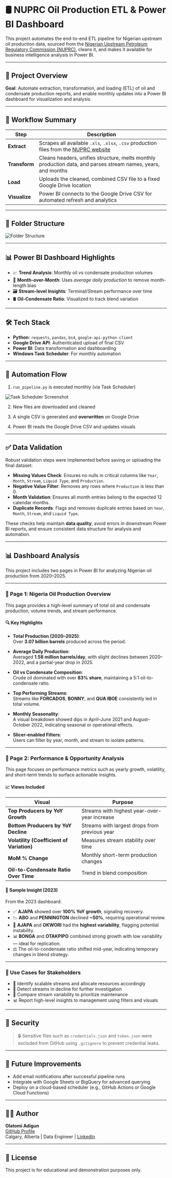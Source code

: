# 🛢️ NUPRC Oil Production ETL & Power BI Dashboard

This project automates the end-to-end ETL pipeline for Nigerian upstream oil production data, sourced from the [Nigerian Upstream Petroleum Regulatory Commission (NUPRC)](https://www.nuprc.gov.ng/), cleans it, and makes it available for business intelligence analysis in Power BI.

---

## 🚀 Project Overview

**Goal**: Automate extraction, transformation, and loading (ETL) of oil and condensate production reports, and enable monthly updates into a Power BI dashboard for visualization and analysis.

---

## 🔁 Workflow Summary

| Step        | Description |
|-------------|-------------|
| **Extract** | Scrapes all available `.xls`, `.xlsx`, `.csv` production files from the [NUPRC website](https://www.nuprc.gov.ng/oil-production-status-report/) |
| **Transform** | Cleans headers, unifies structure, melts monthly production data, and parses stream names, years, and months |
| **Load** | Uploads the cleaned, combined CSV file to a fixed Google Drive location |
| **Visualize** | Power BI connects to the Google Drive CSV for automated refresh and analytics |

---

## 📁 Folder Structure

![Folder Structure](folder_structure.png)


---

## 📊 Power BI Dashboard Highlights

- 📈 **Trend Analysis**: Monthly oil vs condensate production volumes  
- 🔁 **Month-over-Month**: Uses *average daily production* to remove month-length bias  
- 🗃️ **Stream-level Insights**: Terminal/Stream performance over time  
- 🛢️ **Oil-Condensate Ratio**: Visualized to track blend variation  

---

## 🛠️ Tech Stack

- **Python**: `requests`, `pandas`, `bs4`, `google-api-python-client`
- **Google Drive API**: Authenticated upload of final CSV
- **Power BI**: Data transformation and dashboarding
- **Windows Task Scheduler**: For monthly automation

---

## 🧠 Automation Flow

1. `run_pipeline.py` is executed monthly (via Task Scheduler)

![Task Scheduler Screenshot](task_scheduler.png)

2. New files are downloaded and cleaned

3. A single CSV is generated and **overwritten** on Google Drive
4. Power BI reads the Google Drive CSV and updates visuals

---

## ✅ Data Validation

Robust validation steps were implemented before saving or uploading the final dataset:

- **Missing Values Check**: Ensures no nulls in critical columns like `Year`, `Month`, `Stream`, `Liquid Type`, and `Production`.
- **Negative Value Filter**: Removes any rows where `Production` is less than 0.
- **Month Validation**: Ensures all month entries belong to the expected 12 calendar months.
- **Duplicate Records**: Flags and removes duplicate entries based on `Year`, `Month`, `Stream`, and `Liquid Type`.

These checks help maintain **data quality**, avoid errors in downstream Power BI reports, and ensure consistent data structure for analysis and automation.

---

## 📊 Dashboard Analysis

This project includes two pages in Power BI for analyzing Nigerian oil production from 2020–2025.

---

### 📄 Page 1: Nigeria Oil Production Overview

This page provides a high-level summary of total oil and condensate production, volume trends, and stream performance.

#### 🔍 Key Highlights

- **Total Production (2020–2025)**:  
  Over **3.07 billion barrels** produced across the period.

- **Average Daily Production**:  
  Averaged **1.58 million barrels/day**, with slight declines between 2020–2022, and a partial-year drop in 2025.

- **Oil vs Condensate Composition**:  
  Crude oil dominated with over **83% share**, maintaining a 5:1 oil-to-condensate ratio.

- **Top Performing Streams**:  
  Streams like **FORCADOS**, **BONNY**, and **QUA IBOE** consistently led in total volume.

- **Monthly Seasonality**:  
  A visual breakdown showed dips in April–June 2021 and August–October 2022, indicating seasonal or operational effects.

- **Slicer-enabled Filters**:  
  Users can filter by year, month, and stream to isolate patterns.

---

### 📄 Page 2: Performance & Opportunity Analysis

This page focuses on performance metrics such as yearly growth, volatility, and short-term trends to surface actionable insights.

#### 📈 Views Included

| Visual | Purpose |
|--------|---------|
| **Top Producers by YoY Growth** | Streams with highest year-over-year increase |
| **Bottom Producers by YoY Decline** | Streams with largest drops from previous year |
| **Volatility (Coefficient of Variation)** | Measures stream stability over time |
| **MoM % Change** | Monthly short-term production changes |
| **Oil-to-Condensate Ratio Over Time** | Trend in blend composition |

#### 🧪 Sample Insight (2023)

From the 2023 dashboard:

- ✅ **AJAPA** showed over **100% YoY growth**, signaling recovery.
- 📉 **ABO** and **PENNINGTON** declined **~50%**, requiring operational review.
- 🔁 **AJAPA** and **OKWORI** had the **highest variability**, flagging potential instability.
- 📊 **BONGA** and **OTAKPIPO** combined strong growth with low variability — ideal for replication.
- ⚖️ The oil-to-condensate ratio shifted mid-year, indicating temporary changes in blend strategy.

---

### 💼 Use Cases for Stakeholders

- 📍 Identify scalable streams and allocate resources accordingly
- 🚩 Detect streams in decline for further investigation
- 🔁 Compare stream variability to prioritize maintenance
- 📊 Report high-level insights to management using filters and visuals

---

## 🔐 Security

> 🔒 Sensitive files such as `credentials.json` and `token.json` were excluded from GitHub using `.gitignore` to prevent credential leaks.

---

## 🧪 Future Improvements

- Add email notifications after successful pipeline runs
- Integrate with Google Sheets or BigQuery for advanced querying
- Deploy on a cloud-based scheduler (e.g., GitHub Actions or Google Cloud Functions)

---

## 🙋‍♂️ Author

**Olatomi Adigun**  
[GitHub Profile](https://github.com/OlatomiAdigun)  
Calgary, Alberta | Data Engineer | [LinkedIn](https://www.linkedin.com/in/olatomiadigun)

---

## 📝 License

This project is for educational and demonstration purposes only.

